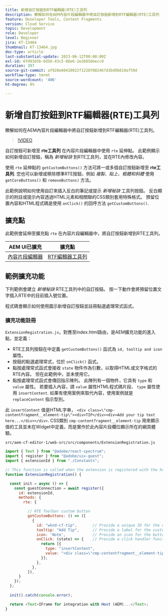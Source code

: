 ```yaml
---
title: 新增自訂按鈕到RTF編輯器(RTE)工具列
description: 瞭解如何在AEM內容片段編輯器中將自訂按鈕新增到RTF編輯器(RTE)工具列
feature: Developer Tools, Content Fragments
version: Cloud Service
topic: Development
role: Developer
level: Beginner
jira: KT-13464
thumbnail: KT-13464.jpg
doc-type: article
last-substantial-update: 2023-06-12T00:00:00Z
exl-id: 6fd93d3b-6d56-43c5-86e6-2e2685deecc9
duration: 397
source-git-commit: af928e60410022f12207082467d3bd9b818af59d
workflow-type: tm+mt
source-wordcount: '406'
ht-degree: 0%

---
```


# 新增自訂按鈕到RTF編輯器(RTE)工具列

瞭解如何在AEM內容片段編輯器中將自訂按鈕新增到RTF編輯器(RTE)工具列。

>[!VIDEO](https://video.tv.adobe.com/v/3420768?quality=12&learn=on)

自訂按鈕可新增至 **rte工具列** 在內容片段編輯器中使用 `rte` 延伸點。 此範例顯示如何新增自訂按鈕，稱為 _新增秘訣_ 到RTE工具列，並在RTE內修改內容。

使用 `rte` 延伸點的 `getCustomButtons()` 方法可將一或多個自訂按鈕新增至 **rte工具列**. 您也可以新增或移除標準RTE按鈕，例如 _複製、貼上、粗體和斜體_ 使用 `getCoreButtons()` 和 `removeButtons)` 方法。

此範例說明如何使用自訂來插入反白的筆記或提示 _新增秘訣_ 工具列按鈕。 反白顯示的附註或提示內容透過HTML元素和相關聯的CSS類別套用特殊格式。 預留位置內容和HTML程式碼是使用 `onClick()` 的回呼方法 `getCustomButtons()`.

## 擴充點

此範例會延伸至擴充點 `rte` 在內容片段編輯器中，將自訂按鈕新增到RTE工具列。

| AEM UI已擴充 | 擴充點 |
| ------------------------ | --------------------- | 
| [內容片段編輯器](https://developer.adobe.com/uix/docs/services/aem-cf-editor/) | [RTF編輯器工具列](https://developer.adobe.com/uix/docs/services/aem-cf-editor/api/rte-toolbar/) |

## 範例擴充功能

下列範例會建立 _新增秘訣_ RTE工具列中的自訂按鈕。 按一下動作會將預留位置文字插入RTE中的目前插入號位置。

程式碼會顯示如何使用圖示新增自訂按鈕並註冊點選處理常式函式。

### 擴充功能註冊

`ExtensionRegistration.js`，對應至index.html路由，是AEM擴充功能的進入點，並定義：

+ RTE工具列按鈕在中定義 `getCustomButtons()` 函式為 `id, tooltip and icon` 屬性。
+ 按鈕的點選處理常式，位於 `onClick()` 函式。
+ 點按處理常式函式會接收 `state` 物件作為引數，以取得HTML或文字格式的RTE內容。 但在此範例中，並未使用它。
+ 點按處理常式函式會傳回指示陣列。 此陣列有一個物件，它具有 `type` 和 `value` 屬性。 若要插入內容，請 `value` 屬性HTML程式碼片段、 `type` 屬性使用 `insertContent`. 如果有使用案例來取代內容，使用案例就是 `replaceContent` 指示型別。

此 `insertContent` 值是HTML字串， `<div class=\"cmp-contentfragment__element-tip\"><div>TIP</div><div>Add your tip text here...</div></div>`. CSS類別 `cmp-contentfragment__element-tip` 用來顯示值的工具並未在Widget中定義，而是實作於此內容片段欄位顯示所在的網頁體驗。


`src/aem-cf-editor-1/web-src/src/components/ExtensionRegistration.js`

```javascript
import { Text } from "@adobe/react-spectrum";
import { register } from "@adobe/uix-guest";
import { extensionId } from "./Constants";

// This function is called when the extension is registered with the host and runs in an iframe in the Content Fragment Editor browser window.
function ExtensionRegistration() {

  const init = async () => {
    const guestConnection = await register({
      id: extensionId,
      methods: {
        rte: {

          // RTE Toolbar custom button
          getCustomButtons: () => ([
            {
              id: "wknd-cf-tip",       // Provide a unique ID for the custom button
              tooltip: "Add Tip",      // Provide a label for the custom button
              icon: 'Note',            // Provide an icon for the button (see https://spectrum.adobe.com/page/icons/ for a list of available icons)
              onClick: (state) => {    // Provide a click handler function that returns the instructions array with type and value. This example inserts the HTML snippet for TIP content.
                return [{
                  type: "insertContent",
                  value: "<div class=\"cmp-contentfragment__element-tip\"><div>TIP</div><div>Add your tip text here...</div></div>"
                }];
              },
            },
          ]),
      }
    });
  };
  
  init().catch(console.error);

  return <Text>IFrame for integration with Host (AEM)...</Text>;
}
```
